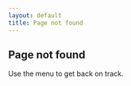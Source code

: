 ```yaml
---
layout: default
title: Page not found
---
```


## Page not found

Use the menu to get back on track.